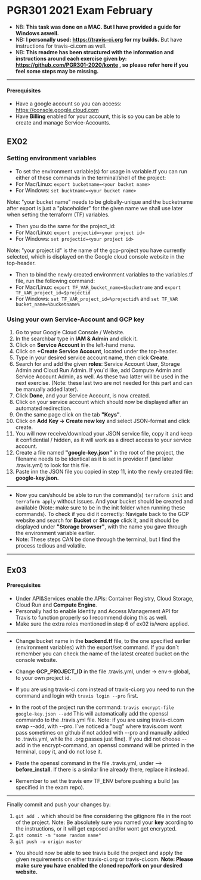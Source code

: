 # PGR301 2021 Exam February
* NB: **This task was done on a MAC. But I have provided a guide for Windows aswell.**
* NB: **I personally used: https://travis-ci.org for my builds.** But have instructions for travis-ci.com as well.
* NB: **This readme has been structured with the information and instructions around each exercise given by: https://github.com/PGR301-2020/konte , so please refer here if you feel some steps may be missing.**
---
#### Prerequisites
* Have a google account so you can access: https://console.google.cloud.com
* Have **Billing** enabled for your account, this is so you can be able to create and manage Service-Accounts. 
## EX02
### Setting environment variables
* To set the environment variable(s) for usage in variable.tf you can run either of these commands in the terminal/shell of the project:
* For Mac/Linux: ```export bucketname=<your bucket name>```
* For Windows: ````set bucktname=<your bucket name>````


Note: "your bucket name" needs to be globally-unique and the bucketname after export is just a "placeholder" for the given name we shall use later when setting the terraform (TF) variables.
* Then you do the same for the project_id:
* For Mac/Linux: ```export projectid=<your project id>```
* For Windows: ```set projectid=<your project id>```

Note: "your project id" is the name of the gcp-project you have currently selected, which is displayed on the Google cloud console website in the top-header.

* Then to bind the newly created environment variables to  the variables.tf file, run the following command:
* For Mac/Linux: ```export TF_VAR_bucket_name=$bucketname``` and ```export TF_VAR_project_id=$projectid```
* For Windows: ```set TF_VAR_project_id=%projectid%``` and ```set TF_VAR bucket_name=%bucketname%```

### Using your own Service-Account and GCP key
1. Go to your Google Cloud Console / Website.
2. In the searchbar type in **IAM & Admin** and click it.
3. Click on **Service Account** in the left-hand menu.
4. Click on **+Create Service Account**, located under the top-header.
5. Type in your desired service account name, then click **Create**.
6. Search for and add the given **roles**: Service Account User, Storage Admin and Cloud Run Admin. If you´d like, add Compute Admin and Service Account Admin, as well. As these two latter will be used in the next exercise. (Note: these last two are not needed for this part and can be manually added later).
7. Click **Done**, and your Service Account, is now created.
8. Click on your service account which should now be displayed after an automated redirection.
9. On the same page click on the tab **"Keys"**.
10. Click on **Add Key -> Create new key** and select JSON-format and click create.
11. You will now receive/download your JSON service file, copy it and keep it confidential / hidden, as it will work as a direct access to your service account.
12. Create a file named **"google-key.json"** in the root of the project, the filename needs to be identical as it is set in provider.tf (and later .travis.yml) to look for this file.
13. Paste inn the JSON file you copied in step 11, into the newly created file: **google-key.json.**
---
* Now you can/should be able to run the command(s) ```terraform init``` and ```terraform apply``` without issues. And your bucket should be created and available (Note: make sure to be in the init folder when running these commands). To check if you did it correctly: Navigate back to the GCP website and search for **Bucket** or **Storage** click it, and it should be displayed under **"Storage browser"**, with the name you gave through the environment variable earlier.
* Note: These steps CAN be done through the terminal, but I find the process tedious and volatile.
---
## Ex03
#### Prerequisites
* Under API&Services enable the APIs: Container Registry, Cloud Storage, Cloud Run and **Compute Engine**.
* Personally had to enable Identity and Access Management API for Travis to function properly so I recommend doing this as well.
* Make sure the extra roles mentioned in step 6 of ex02 is/were applied.
---
* Change bucket name in the **backend.tf** file, to the one specified earlier (environment variables) with the export/set command. If you don`t remember you can check the name of the latest created bucket on the console website.
* Change **GCP_PROJECT_ID** in the file .travis.yml, under -> env-> global, to your own project id.

* If you are using travis-ci.com instead of travis-ci.org you need to run the command and login with ```travis login --pro``` first.
* In the root of the project run the command: `````travis encrypt-file google-key.json --add````` This will automatically add the openssl commando to the .travis.yml file. Note: if you are using travis-ci.com swap --add, with --pro. I`ve noticed a "bug" where travis.com wont pass sometimes on github if not added with --pro and manually added to .travis.yml, while the .org passes just fine). 
If you did not choose --add in the encrypt-command, an openssl command will be printed in the terminal, copy it, and do not lose it.
* Paste the openssl command in the file .travis.yml, under --> **before_install**. If there is a similar line already there, replace it instead.
* Remember to set the travis env TF_ENV before pushing a build (as specified in the exam repo). 
---
Finally commit and push your changes by:
1. ````git add .```` which should be fine considering the gitignore file in the root of the project. Note: Be absolutely sure you named your **key** acording to the instructions, or it will get exposed and/or wont get encrypted.
2. ````git commit -m "some random name"````
3. ````git push -u origin master````
* You should now be able to see travis build the project and apply the given requirements on either travis-ci.org or travis-ci.com. **Note: Please make sure you have enabled the cloned repo/fork on your desired website.**